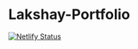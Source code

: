 # Lakshay-Portfolio
[![Netlify Status](https://api.netlify.com/api/v1/badges/5b2bfe11-606a-4294-9b47-df077bb10f11/deploy-status)](https://app.netlify.com/sites/lakshay-gupta-portfolio/deploys)
